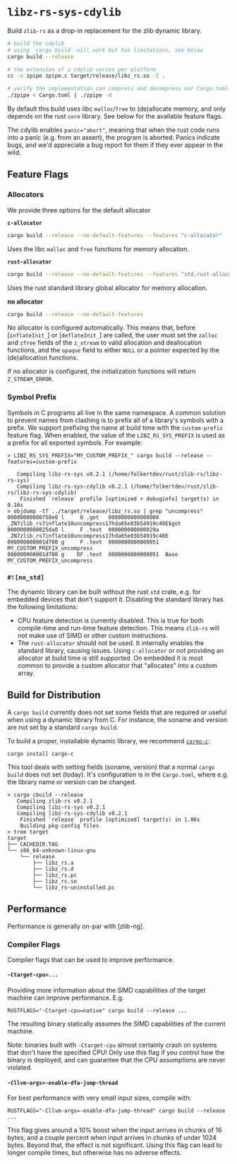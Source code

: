 # `libz-rs-sys-cdylib`

Build `zlib-rs` as a drop-in replacement for the zlib dynamic library.

```sh
# build the cdylib
# using `cargo build` will work but has limitations, see below
cargo build --release

# the extension of a cdylib varies per platform
cc -o zpipe zpipe.c target/release/libz_rs.so -I .

# verify the implementation can compress and decompress our Cargo.toml
./zpipe < Cargo.toml | ./zpipe -d
```

By default this build uses libc `malloc`/`free` to (de)allocate memory, and only depends on the rust `core` library.
See below for the available feature flags.

The cdylib enables `panic="abort"`, meaning that when the rust code runs into a panic (e.g. from an assert), the program is aborted.
Panics indicate bugs, and we'd appreciate a bug report for them if they ever appear in the wild.

## Feature Flags

### Allocators

We provide three options for the default allocator

**`c-allocator`**

```sh
cargo build --release --no-default-features --features "c-allocator"
```

Uses the libc `malloc` and `free` functions for memory allocation.

**`rust-allocator`**

```sh
cargo build --release --no-default-features --features "std,rust-allocator"
```
Uses the rust standard library global allocator for memory allocation.

**no allocator**

```sh
cargo build --release --no-default-features
```

No allocator is configured automatically. This means that, before [`inflateInit_`] or [`deflateInit_`] are called,
the user must set the `zalloc` and `zfree` fields of the `z_stream` to valid allocation and deallocation functions,
and the `opaque` field to either `NULL` or a pointer expected by the (de)allocation functions.

If no allocator is configured, the initialization functions will return `Z_STREAM_ERROR`.

### Symbol Prefix

Symbols in C programs all live in the same namespace. A common solution to prevent names from clashing is to prefix
all of a library's symbols with a prefix. We support prefixing the name at build time with the `custom-prefix` feature
flag. When enabled, the value of the `LIBZ_RS_SYS_PREFIX` is used as a prefix for all exported symbols. For example:

```ignore
> LIBZ_RS_SYS_PREFIX="MY_CUSTOM_PREFIX_" cargo build --release --features=custom-prefix

   Compiling libz-rs-sys v0.2.1 (/home/folkertdev/rust/zlib-rs/libz-rs-sys)
   Compiling libz-rs-sys-cdylib v0.2.1 (/home/folkertdev/rust/zlib-rs/libz-rs-sys-cdylib)
    Finished `release` profile [optimized + debuginfo] target(s) in 0.16s
> objdump -tT ../target/release/libz_rs.so | grep "uncompress"
00000000000758e0 l     O .got	0000000000000000              _ZN7zlib_rs7inflate10uncompress17hda65e03b54919c40E$got
0000000000025da0 l     F .text	000000000000029a              _ZN7zlib_rs7inflate10uncompress17hda65e03b54919c40E
000000000001d700 g     F .text	0000000000000051              MY_CUSTOM_PREFIX_uncompress
000000000001d700 g    DF .text	0000000000000051  Base        MY_CUSTOM_PREFIX_uncompress
```

### `#![no_std]`

The dynamic library can be built without the rust `std` crate, e.g. for embedded devices that don't support it. Disabling
the standard library has the following limitations:

- CPU feature detection is currently disabled. This is true for both compile-time and run-time feature detection.
    This means `zlib-rs` will not make use of SIMD or other custom instructions.
- The `rust-allocator` should not be used. It internally enables the standard library, causing issues. Using `c-allocator`
    or not providing an allocator at build time is still supported. On embedded it is most common to provide a custom allocator
    that "allocates" into a custom array.

## Build for Distribution

A `cargo build` currently does not set some fields that are required or useful when using a dynamic library from C.
For instance, the soname and version are not set by a standard `cargo build`.

To build a proper, installable dynamic library, we recommend [`cargo-c`](https://github.com/lu-zero/cargo-c):

```
cargo install cargo-c
```

This tool deals with setting fields (soname, version) that a normal `cargo build` does not set (today).
It's configuration is in the `Cargo.toml`, where e.g. the library name or version can be changed.

```
> cargo cbuild --release
   Compiling zlib-rs v0.2.1
   Compiling libz-rs-sys v0.2.1
   Compiling libz-rs-sys-cdylib v0.2.1
    Finished `release` profile [optimized] target(s) in 1.86s
    Building pkg-config files
> tree target
target
├── CACHEDIR.TAG
└── x86_64-unknown-linux-gnu
    └── release
        ├── libz_rs.a
        ├── libz_rs.d
        ├── libz_rs.pc
        ├── libz_rs.so
        └── libz_rs-uninstalled.pc
```

## Performance

Performance is generally on-par with [zlib-ng].

### Compiler Flags

Compiler flags that can be used to improve performance.

#### `-Ctarget-cpu=...`

Providing more information about the SIMD capabilities of the target machine can improve performance. E.g.

```
RUSTFLAGS="-Ctarget-cpu=native" cargo build --release ...
```

The resulting binary statically assumes the SIMD capabilities of the current machine.

Note: binaries built with `-Ctarget-cpu` almost certainly crash on systems that don't have the specified CPU! Only use this flag if you control how the binary is deployed, and can guarantee that the CPU assumptions are never violated.

#### `-Cllvm-args=-enable-dfa-jump-thread`

For best performance with very small input sizes, compile with:

```
RUSTFLAGS="-Cllvm-args=-enable-dfa-jump-thread" cargo build --release ...
```

This flag gives around a 10% boost when the input arrives in chunks of 16 bytes, and a couple percent when input arrives in chunks of under 1024 bytes. Beyond that, the effect is not significant. Using this flag can lead to longer compile times, but otherwise has no adverse effects.

